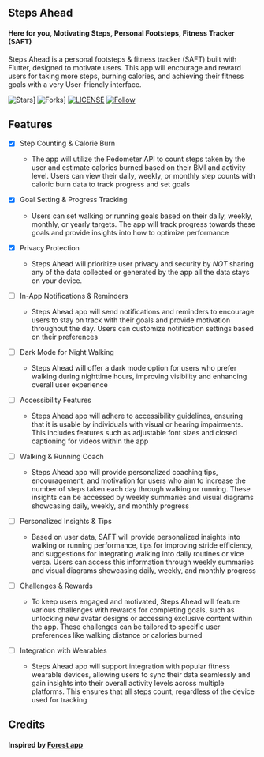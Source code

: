 ## Steps Ahead

#### Here for you, Motivating Steps, Personal Footsteps, Fitness Tracker (SAFT)

Steps Ahead is a personal footsteps & fitness tracker (SAFT) built with Flutter, designed to
motivate users. This app will encourage and reward users for taking more steps, burning calories,
and achieving their fitness goals with a very User-friendly interface.

![Stars](https://img.shields.io/github/stars/GAM3RG33K/steps_ahead.svg)]
![Forks](https://img.shields.io/github/forks/GAM3RG33K/steps_ahead.svg)]
[![LICENSE](https://img.shields.io/github/license/GAM3RG33K/steps_ahead.svg)](https://github.com/GAM3RG33K/steps_ahead/blob/main/LICENSE)
[![Follow](https://img.shields.io/github/followers/GAM3RG33K.svg?style=social&label=Follow&maxAge=2592000)](https://img.shields.io/github/followers/GAM3RG33K.svg?style=social&label=Follow&maxAge=2592000)

## Features

- [x] Step Counting & Calorie Burn
    - The app will utilize the Pedometer API to count steps taken by the user and estimate calories
      burned based on their BMI and activity level. Users can view their daily, weekly, or monthly
      step counts with caloric burn data to track progress and set goals

- [x] Goal Setting & Progress Tracking
    - Users can set walking or running goals based on their daily, weekly, monthly, or yearly
      targets. The app will track progress towards these goals and provide insights into how to
      optimize performance

- [x] Privacy Protection
    - Steps Ahead will prioritize user privacy and security by *NOT* sharing any of the data
      collected or generated by the app all the data stays on your device.

- [ ] In-App Notifications & Reminders
    - Steps Ahead app will send notifications and reminders to encourage users to stay on track with
      their goals and provide motivation throughout the day. Users can customize notification
      settings based on their preferences

- [ ] Dark Mode for Night Walking
    - Steps Ahead will offer a dark mode option for users who prefer walking during nighttime hours,
      improving visibility and enhancing overall user experience

- [ ] Accessibility Features
    - Steps Ahead app will adhere to accessibility guidelines, ensuring that it is usable by
      individuals with visual or hearing impairments. This includes features such as adjustable font
      sizes and closed captioning for videos within the app

- [ ] Walking & Running Coach
    - Steps Ahead app will provide personalized coaching tips, encouragement, and motivation for
      users who aim to increase the number of steps taken each day through walking or running. These
      insights can be accessed by weekly summaries and visual diagrams showcasing daily, weekly, and
      monthly progress

- [ ] Personalized Insights & Tips
    - Based on user data, SAFT will provide personalized insights into walking or running
      performance, tips for improving stride efficiency, and suggestions for integrating walking
      into daily routines or vice versa. Users can access this information through weekly summaries
      and visual diagrams showcasing daily, weekly, and monthly progress

- [ ] Challenges & Rewards
    - To keep users engaged and motivated, Steps Ahead will feature various challenges with rewards
      for completing goals, such as unlocking new avatar designs or accessing exclusive content
      within the app. These challenges can be tailored to specific user preferences like walking
      distance or calories burned

- [ ] Integration with Wearables
    - Steps Ahead app will support integration with popular fitness wearable devices, allowing users
      to sync their data seamlessly and gain insights into their overall activity levels across
      multiple platforms. This ensures that all steps count, regardless of the device used for
      tracking

## Credits

#### Inspired by [Forest app](https://github.com/bk20dev/forest)

